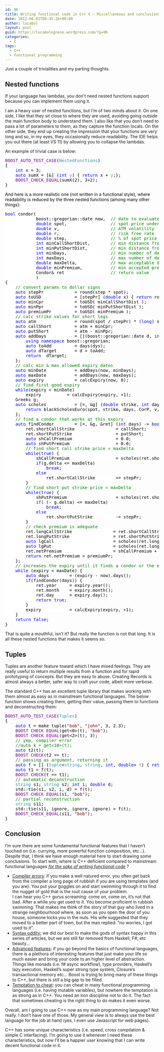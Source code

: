 ```yaml
---
id: 96
title: Writing functional code in C++ V – Miscellaneous and conclusions
date: 2012-06-01T06:45:26+00:00
author: lucabol
layout: post
guid: https://lucabolognese.wordpress.com/?p=96
categories:
  - C
tags:
  - C++
  - functional programming
---
```

Just a couple of trivialities and my parting thoughts.

## Nested functions

If your language has lambdas, you don’t need nested functions support because you can implement them using it.

I am a heavy user of nested functions, but I’m of two minds about it. On one side, I like that they sit close to where they are used, avoiding going outside the main function body to understand them. I also like that you don’t need to pass a lot of parameters to them, as they capture the function locals. On the other side, they end up creating the impression that your functions are very long and so, in my eyes, they occasionally reduce readability. The IDE helps you out there (at least VS 11) by allowing you to collapse the lambdas.

An example of trivial case is below:

<pre class="code"><span style="background:white;color:#6f008a;">BOOST_AUTO_TEST_CASE</span><span style="background:white;color:black;">(</span><span style="background:white;color:#2b91af;">NestedFunctions</span><span style="background:white;color:black;">)
{
    </span><span style="background:white;color:blue;">int </span><span style="background:white;color:black;">x = 3;
    </span><span style="background:white;color:blue;">auto </span><span style="background:white;color:black;">sumX = [&] (</span><span style="background:white;color:blue;">int </span><span style="background:white;color:gray;">y</span><span style="background:white;color:black;">) { </span><span style="background:white;color:blue;">return </span><span style="background:white;color:black;">x + </span><span style="background:white;color:gray;">y</span><span style="background:white;color:black;">;};
    </span><span style="background:white;color:#6f008a;">BOOST_CHECK_EQUAL</span><span style="background:white;color:black;">(sumX(2), 3+2);
}</span></pre>

<span style="background:white;color:black;">And here is a more realistic one (not written in a functional style), where readability is reduced by the three nested functions (among many other things):</span>

<pre class="code"><span style="background:white;color:blue;">bool </span><span style="background:white;color:black;">condor(
            boost::gregorian::date now,  </span><span style="background:white;color:green;">// date to evaluate
            </span><span style="background:white;color:blue;">double </span><span style="background:white;color:black;">spot,                 </span><span style="background:white;color:green;">// spot price underlying
            </span><span style="background:white;color:blue;">double </span><span style="background:white;color:black;">v,                    </span><span style="background:white;color:green;">// ATM volatility
            </span><span style="background:white;color:blue;">double </span><span style="background:white;color:black;">r,                    </span><span style="background:white;color:green;">// risk free rate
            </span><span style="background:white;color:blue;">double </span><span style="background:white;color:black;">step,                 </span><span style="background:white;color:green;">// % of spot price to keep as distance between wings
            </span><span style="background:white;color:blue;">int </span><span style="background:white;color:black;">minCallShortDist,        </span><span style="background:white;color:green;">// min distance from the short call strike in steps
            </span><span style="background:white;color:blue;">int </span><span style="background:white;color:black;">minPutShortDist,         </span><span style="background:white;color:green;">// min distance from the short put strike in steps
            </span><span style="background:white;color:blue;">int </span><span style="background:white;color:black;">minDays,                 </span><span style="background:white;color:green;">// min number of days to expiry
            </span><span style="background:white;color:blue;">int </span><span style="background:white;color:black;">maxDays,                 </span><span style="background:white;color:green;">// max number of days to expiry
            </span><span style="background:white;color:blue;">double </span><span style="background:white;color:black;">maxDelta,             </span><span style="background:white;color:green;">// max acceptable delta value for shorts in steps
            </span><span style="background:white;color:blue;">double </span><span style="background:white;color:black;">minPremium,           </span><span style="background:white;color:green;">// min accepted premium as % of step
            </span><span style="background:white;color:black;">Condor& ret                  </span><span style="background:white;color:green;">// return value
            </span><span style="background:white;color:black;">)
{
    </span><span style="background:white;color:green;">// convert params to dollar signs
    </span><span style="background:white;color:blue;">auto </span><span style="background:white;color:black;">stepPr            = round(step * spot);
    </span><span style="background:white;color:blue;">auto </span><span style="background:white;color:black;">toUSD             = [stepPr] (</span><span style="background:white;color:blue;">double </span><span style="background:white;color:black;">x) { </span><span style="background:white;color:blue;">return </span><span style="background:white;color:black;">round(stepPr * x);};
    </span><span style="background:white;color:blue;">auto </span><span style="background:white;color:black;">minCpr            = toUSD( minCallShortDist );
    </span><span style="background:white;color:blue;">auto </span><span style="background:white;color:black;">minPpr            = toUSD( minPutShortDist );
    </span><span style="background:white;color:blue;">auto </span><span style="background:white;color:black;">premiumPr         = toUSD( minPremium );
    </span><span style="background:white;color:green;">// calc strike values for short legs
    </span><span style="background:white;color:blue;">auto </span><span style="background:white;color:black;">atm               = round(spot / stepPr) * (</span><span style="background:white;color:blue;">long</span><span style="background:white;color:black;">) stepPr;
    </span><span style="background:white;color:blue;">auto </span><span style="background:white;color:black;">callShort         = atm + minCpr;
    </span><span style="background:white;color:blue;">auto </span><span style="background:white;color:black;">putShort          = atm - minPpr;
    </span><span style="background:white;color:blue;">auto </span><span style="background:white;color:black;">addDays           = [](boost::gregorian::date d, </span><span style="background:white;color:blue;">int </span><span style="background:white;color:black;">dys) -&gt; boost::gregorian::date {
        </span><span style="background:white;color:blue;">using namespace </span><span style="background:white;color:black;">boost::gregorian;
        </span><span style="background:white;color:blue;">auto </span><span style="background:white;color:black;">toAdd         = days(dys);
        </span><span style="background:white;color:blue;">auto </span><span style="background:white;color:black;">dTarget       = d + toAdd;
        </span><span style="background:white;color:blue;">return  </span><span style="background:white;color:black;">dTarget;
    };
    </span><span style="background:white;color:green;">// calc min & max allowed expiry dates
    </span><span style="background:white;color:blue;">auto </span><span style="background:white;color:black;">minDate           = addDays(now, minDays);
    </span><span style="background:white;color:blue;">auto </span><span style="background:white;color:black;">maxDate           = addDays(now, maxDays);
    </span><span style="background:white;color:blue;">auto </span><span style="background:white;color:black;">expiry            = calcExpiry(now, 0);
    </span><span style="background:white;color:green;">// find first good expiry
    </span><span style="background:white;color:blue;">while</span><span style="background:white;color:black;">(expiry &lt; minDate)
        expiry          = calcExpiry(expiry, +1);
    Greeks g;
    </span><span style="background:white;color:blue;">auto </span><span style="background:white;color:black;">scholes           = [=, &g] (</span><span style="background:white;color:blue;">double </span><span style="background:white;color:black;">strike, </span><span style="background:white;color:blue;">int </span><span style="background:white;color:black;">days, </span><span style="background:white;color:blue;">bool </span><span style="background:white;color:black;">CorP) {
        </span><span style="background:white;color:blue;">return </span><span style="background:white;color:black;">blackScholesEuro(spot, strike, days, CorP, v, r, g, </span><span style="background:white;color:blue;">true</span><span style="background:white;color:black;">);
    };
    </span><span style="background:white;color:green;">// find a condor that works at this expiry
    </span><span style="background:white;color:blue;">auto </span><span style="background:white;color:black;">findCondor        = [=, &g, &ret] (</span><span style="background:white;color:blue;">int </span><span style="background:white;color:black;">days) -&gt; </span><span style="background:white;color:blue;">bool </span><span style="background:white;color:black;">{
        ret.shortCallStrike                = callShort;
        ret.shortPutStrike                 = putShort;
        </span><span style="background:white;color:blue;">auto </span><span style="background:white;color:black;">shCallPremium                 = 0.0;
        </span><span style="background:white;color:blue;">auto </span><span style="background:white;color:black;">shPutPremium                  = 0.0;
        </span><span style="background:white;color:green;">// find short call strike price &lt; maxDelta
        </span><span style="background:white;color:blue;">while</span><span style="background:white;color:black;">(</span><span style="background:white;color:blue;">true</span><span style="background:white;color:black;">) {
            shCallPremium                  = scholes(ret.shortCallStrike, days, </span><span style="background:white;color:blue;">true</span><span style="background:white;color:black;">);
            </span><span style="background:white;color:blue;">if</span><span style="background:white;color:black;">(g.delta &lt;= maxDelta)
                </span><span style="background:white;color:blue;">break</span><span style="background:white;color:black;">;
            </span><span style="background:white;color:blue;">else
                </span><span style="background:white;color:black;">ret.shortCallStrike        += stepPr;
        }
        </span><span style="background:white;color:green;">// find short put strike price &lt; maxDelta
        </span><span style="background:white;color:blue;">while</span><span style="background:white;color:black;">(</span><span style="background:white;color:blue;">true</span><span style="background:white;color:black;">) {
            shPutPremium                   = scholes(ret.shortPutStrike, days, </span><span style="background:white;color:blue;">false</span><span style="background:white;color:black;">);
            </span><span style="background:white;color:blue;">if</span><span style="background:white;color:black;">( (- g.delta) &lt;= maxDelta)
                </span><span style="background:white;color:blue;">break</span><span style="background:white;color:black;">;
            </span><span style="background:white;color:blue;">else
                </span><span style="background:white;color:black;">ret.shortPutStrike         -= stepPr;
        }
        </span><span style="background:white;color:green;">// check premium is adeguate
        </span><span style="background:white;color:black;">ret.longCallStrike                = ret.shortCallStrike + stepPr;
        ret.longPutStrike                 = ret.shortPutStrike  - stepPr;
        </span><span style="background:white;color:blue;">auto </span><span style="background:white;color:black;">lgCall                       = scholes(ret.longCallStrike, days, </span><span style="background:white;color:blue;">true</span><span style="background:white;color:black;">);
        </span><span style="background:white;color:blue;">auto </span><span style="background:white;color:black;">lgPut                        = scholes(ret.longPutStrike,  days, </span><span style="background:white;color:blue;">false</span><span style="background:white;color:black;">);
        ret.netPremium                    = shCallPremium + shPutPremium - lgCall - lgPut;
        </span><span style="background:white;color:blue;">return </span><span style="background:white;color:black;">ret.netPremium &gt; premiumPr;
    };
    </span><span style="background:white;color:green;">// increases the expiry until it finds a condor or the expiry is too far out
    </span><span style="background:white;color:blue;">while </span><span style="background:white;color:black;">(expiry &lt; maxDate) {
        </span><span style="background:white;color:blue;">auto </span><span style="background:white;color:black;">days        = (expiry - now).days();
        </span><span style="background:white;color:blue;">if</span><span style="background:white;color:black;">(findCondor(days)) {
            ret.year     = expiry.year();
            ret.month    = expiry.month();
            ret.day      = expiry.day();
            </span><span style="background:white;color:blue;">return true</span><span style="background:white;color:black;">;
        }
        expiry           = calcExpiry(expiry, +1);
    }
    </span><span style="background:white;color:blue;">return false</span><span style="background:white;color:black;">;
}</span></pre>

<span style="background:white;color:black;"></span>

That is quite a mouthful, isn’t it? But really the function is not that long. It is all these nested functions that makes it seems so.

## Tuples

Tuples are another feature toward which I have mixed feelings. They are really useful to return multiple results from a function and for rapid prototyping of concepts. But they are easy to abuse. Creating Records is almost always a better, safer way to craft your code, albeit more verbose.

The standard C++ has an excellent tuple library that makes working with them almost as easy as in mainstream functional languages. The below function shows creating them, getting their value, passing them to functions and deconstructing them:

<pre class="code"><span style="background:white;color:#6f008a;">BOOST_AUTO_TEST_CASE</span><span style="background:white;color:black;">(</span><span style="background:white;color:#2b91af;">Tuples</span><span style="background:white;color:black;">)
{
    </span><span style="background:white;color:blue;">auto </span><span style="background:white;color:black;">t = make_tuple(</span><span style="background:white;color:maroon;">"bob"</span><span style="background:white;color:black;">, </span><span style="background:white;color:maroon;">"john"</span><span style="background:white;color:black;">, 3, 2.3);
    </span><span style="background:white;color:#6f008a;">BOOST_CHECK_EQUAL</span><span style="background:white;color:black;">(get&lt;0&gt;(t), </span><span style="background:white;color:maroon;">"bob"</span><span style="background:white;color:black;">);
    </span><span style="background:white;color:#6f008a;">BOOST_CHECK_EQUAL</span><span style="background:white;color:black;">(get&lt;2&gt;(t), 3);
    </span><span style="background:white;color:green;">// yep, compiler error
    //auto k = get&lt;10&gt;(t);
    </span><span style="background:white;color:blue;">auto </span><span style="background:white;color:black;">t2(t);
    </span><span style="background:white;color:#6f008a;">BOOST_CHECK</span><span style="background:white;color:black;">(t2 == t);
    </span><span style="background:white;color:green;">// passing as argument, returning it
    </span><span style="background:white;color:blue;">auto </span><span style="background:white;color:black;">f = [] (</span><span style="background:white;color:#2b91af;">tuple</span><span style="background:white;color:black;">&lt;</span><span style="background:white;color:#2b91af;">string</span><span style="background:white;color:black;">, </span><span style="background:white;color:#2b91af;">string</span><span style="background:white;color:black;">, </span><span style="background:white;color:blue;">int</span><span style="background:white;color:black;">, </span><span style="background:white;color:blue;">double</span><span style="background:white;color:black;">&gt; </span><span style="background:white;color:gray;">t</span><span style="background:white;color:black;">) { </span><span style="background:white;color:blue;">return </span><span style="background:white;color:gray;">t</span><span style="background:white;color:black;">;};
    </span><span style="background:white;color:blue;">auto </span><span style="background:white;color:black;">t1 = f(t);
    </span><span style="background:white;color:#6f008a;">BOOST_CHECK</span><span style="background:white;color:black;">(t == t1);
    </span><span style="background:white;color:green;">// automatic deconstruction
    </span><span style="background:white;color:#2b91af;">string </span><span style="background:white;color:black;">s1; </span><span style="background:white;color:#2b91af;">string </span><span style="background:white;color:black;">s2; </span><span style="background:white;color:blue;">int </span><span style="background:white;color:black;">i; </span><span style="background:white;color:blue;">double </span><span style="background:white;color:black;">d;
    std::tie(s1, s2, i, d) = f(t);
    </span><span style="background:white;color:#6f008a;">BOOST_CHECK_EQUAL</span><span style="background:white;color:black;">(s1, </span><span style="background:white;color:maroon;">"bob"</span><span style="background:white;color:black;">);
    </span><span style="background:white;color:green;">// partial reconstruction
    </span><span style="background:white;color:#2b91af;">string </span><span style="background:white;color:black;">s11;
    std::tie(s11, ignore, ignore, ignore) = f(t);
    </span><span style="background:white;color:#6f008a;">BOOST_CHECK_EQUAL</span><span style="background:white;color:black;">(s11, </span><span style="background:white;color:maroon;">"bob"</span><span style="background:white;color:black;">);
}</span></pre>

## Conclusion

I’m sure there are some fundamental functional features that I haven’t touched on (i.e. currying, more powerful function composition, etc…).&#160; Despite that, I think we have enough material here to start drawing some conclusions. To start with, where is C++ deficient compared to mainstream functional languages _<u>for the sake of writing functional code</u>_ ?

  * <u>Compiler errors</u>: if you make a well natured error, you often get back from the compiler a long page of rubbish if you are using templates (and you are). You put your goggles on and start swimming through it to find the nugget of gold that is the root cause of your problem.&#160;   
    I can hear you C++ gurus screaming: come on, come on, it’s not that bad. After a while you get used to it. You become proficient in rubbish swimming. That makes me think of the story of that guy who lived in a strange neighbourhood where, as soon as you open the door of you house, someone kicks you in the nuts. His wife suggested that they moved to a better part of town, but the man replied: “no worries, I got used to it”. 
  * <u>Syntax oddity:</u> we did our best to make the gods of syntax happy in this series of articles, but we are still far removed from Haskell, F#, etc beauty… 
  * <u>Advanced features</u>: if you go beyond the basics of functional languages, there is a plethora of interesting features that just make your life so much easier and bring your code to an higher level of abstraction. Things like monads (i.e. f# async workflow), type providers, Haskell’s lazy execution, Haskell’s super strong type system, Closure’s transactional memory etc… Boost is trying to bring many of these things to C++, but there is still a big gap to be filled. 
  * <u>Temptation to cheat</u>: you can cheat in many functional programming languages (i.e. having mutable variables), but nowhere the temptation is as strong as in C++. You need an iron discipline not to do it. The fact that sometimes cheating is the right thing to do makes it even worse. 

Overall, am I going to use C++ now as my main programming language? Not really. I don’t have one of those. My general view is to always use the best language for the job at hand (yes, I even use Javascript for web pages).

C++ has some unique characteristics (i.e. speed, cross compilation & simple C interfacing). I’m going to use it whenever I need these characteristics, but now I’ll be a happier user knowing that I can write decent functional code in it.